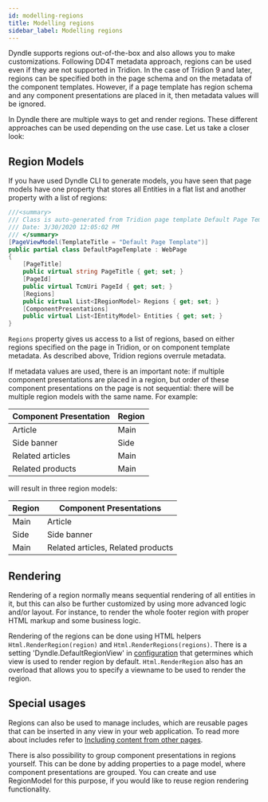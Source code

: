 ```yaml
---
id: modelling-regions
title: Modelling regions
sidebar_label: Modelling regions
---
```


Dyndle supports regions out-of-the-box and also allows you to make customizations. Following DD4T metadata approach, regions can be used even if they are not supported in Tridion. In the case of Tridion 9 and later, regions can be specified both in the page schema and on the metadata of the component templates. However, if a page template has region schema and any component presentations are placed in it, then metadata values will be ignored.

In Dyndle there are multiple ways to get and render regions. These different approaches can be used depending on the use case. Let us take a closer look:

## Region Models

If you have used Dyndle CLI to generate models, you have seen that page models have one property that stores all Entities in a flat list and another property with a list of regions:

```c#
///<summary>
/// Class is auto-generated from Tridion page template Default Page Template (tcm:5-154-128)
/// Date: 3/30/2020 12:05:02 PM
/// </summary>
[PageViewModel(TemplateTitle = "Default Page Template")]
public partial class DefaultPageTemplate : WebPage
{
    [PageTitle]
    public virtual string PageTitle { get; set; }
    [PageId]
    public virtual TcmUri PageId { get; set; }
    [Regions]
    public virtual List<IRegionModel> Regions { get; set; }
    [ComponentPresentations]
    public virtual List<IEntityModel> Entities { get; set; }
}
```

`Regions` property gives us access to a list of regions, based on either regions specified on the page in Tridion, or on component template metadata. As described above, Tridion regions overrule metadata.

If metadata values are used, there is an important note: if multiple component presentations are placed in a region, but order of these component presentations on the page is not sequential: there will be multiple region models with the same name. For example:

| Component Presentation | Region |
| ---------------------- | ------ |
| Article                | Main   |
| Side banner            | Side   |
| Related articles       | Main   |
| Related products       | Main   |

will result in three region models:

| Region | Component Presentations            |
| ------ | ---------------------------------- |
| Main   | Article                            |
| Side   | Side banner                        |
| Main   | Related articles, Related products |

## Rendering

Rendering of a region normally means sequential rendering of all entities in it, but this can also be further customized by using more advanced logic and/or layout. For instance, to render the whole footer region with proper HTML markup and some business logic.

Rendering of the regions can be done using HTML helpers `Html.RenderRegion(region)` and `Html.RenderRegions(regions)`.
There is a setting 'Dyndle.DefaultRegionView' in [configuration](configuration) that getermines which view is used to render region by default. `Html.RenderRegion` also has an overload that allows you to specify a viewname to be used to render the region.

## Special usages

Regions can also be used to manage includes, which are reusable pages that can be inserted in any view in your web application. To read more about includes refer to <a href="include-pages">Including content from other pages</a>.

There is also possibility to group component presentations in regions yourself. This can be done by adding properties to a page model, where component presentations are grouped. You can create and use RegionModel for this purpose, if you would like to reuse region rendering functionality.
